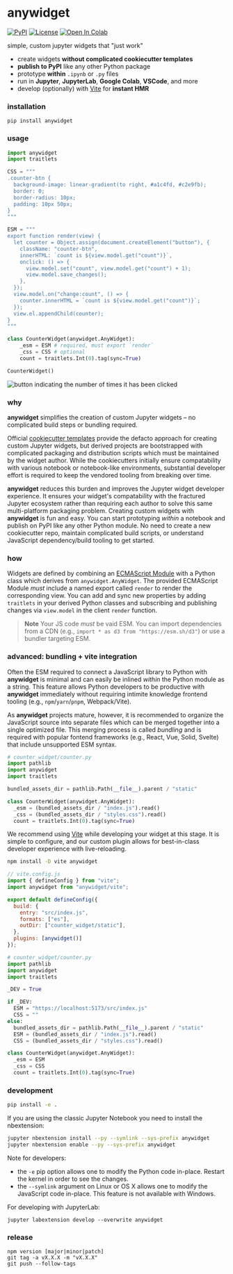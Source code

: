 # anywidget

[![PyPI](https://img.shields.io/pypi/v/anywidget.svg?color=green)](https://pypi.org/project/anywidget)
[![License](https://img.shields.io/pypi/l/anywidget.svg?color=green)](https://github.com/manzt/anywidget/raw/main/LICENSE)
[![Open In Colab](https://colab.research.google.com/assets/colab-badge.svg)](https://colab.research.google.com/github/manzt/anywidget/blob/main/examples/Counter.ipynb)

simple, custom jupyter widgets that "just work"

- create widgets **without complicated cookiecutter templates**
- **publish to PyPI** like any other Python package
- prototype **within** `.ipynb` or `.py` files
- run in **Jupyter**, **JupyterLab**, **Google Colab**, **VSCode**, and more
- develop (optionally) with [Vite](https://vitejs.dev/) for **instant HMR**

### installation

```
pip install anywidget
```

### usage

```python
import anywidget
import traitlets

CSS = """
.counter-btn {
  background-image: linear-gradient(to right, #a1c4fd, #c2e9fb);
  border: 0;
  border-radius: 10px;
  padding: 10px 50px;
}
"""

ESM = """
export function render(view) {
  let counter = Object.assign(document.createElement("button"), {
    className: "counter-btn",
    innerHTML: `count is ${view.model.get("count")}`,
    onclick: () => {
      view.model.set("count", view.model.get("count") + 1);
      view.model.save_changes();
    },
  });
  view.model.on("change:count", () => {
    counter.innerHTML = `count is ${view.model.get("count")}`;
  });
  view.el.appendChild(counter);
}
"""

class CounterWidget(anywidget.AnyWidget):
    _esm = ESM # required, must export `render`
    _css = CSS # optional
    count = traitlets.Int(0).tag(sync=True)

CounterWidget()
```

<img alt="button indicating the number of times it has been clicked" src="https://user-images.githubusercontent.com/24403730/211375729-4e382bb0-8459-42ab-82f7-06d91d8b14d2.png">

### why

**anywidget** simplifies the creation of custom Jupyter widgets – no complicated
build steps or bundling required.

Official
[cookiecutter templates](https://github.com/jupyter-widgets/?q=cookiecutter&type=all&language=&sort=)
provide the defacto approach for creating custom Jupyter widgets, but derived
projects are bootstrapped with complicated packaging and distribution scripts
which must be maintained by the widget author. While the cookiecutters initially
ensure compatability with various notebook or notebook-like environments,
substantial developer effort is required to keep the vendored tooling from
breaking over time.

**anywidget** reduces this burden and improves the Jupyter widget developer
experience. It ensures your widget's compatability with the fractured Jupyter
ecosystem rather than requiring each author to solve this same multi-platform
packaging problem. Creating custom widgets with **anywidget** is fun and easy.
You can start prototyping _within_ a notebook and publish on PyPI like any other
Python module. No need to create a new cookiecutter repo, maintain complicated
build scripts, or understand JavaScript dependency/build tooling to get started.

### how

Widgets are defined by combining an
[ECMAScript Module](https://nodejs.org/api/esm.html) with a Python class which
derives from `anywidget.AnyWidget`. The provided ECMAScript Module _must_
include a named export called `render` to render the corresponding view. You can
add and sync new properties by adding `traitlets` in your derived Python classes
and subscribing and publishing changes via `view.model` in the client `render`
function.

> **Note** Your JS code _must_ be vaid ESM. You can import dependencies from a
> CDN (e.g., `import * as d3 from "https://esm.sh/d3"`) or use a bundler targeting
> ESM.

### advanced: bundling + vite integration

Often the ESM required to connect a JavaScript library to Python with **anywidget**
is minimal and can easily be inlined _within_ the Python module as a string.
This feature allows Python developers to be productive with **anywidget**
immediately without requiring intimite knowledge frontend tooling (e.g.,
`npm`/`yarn`/`pnpm`, Webpack/Vite).

As **anywidget** projects mature, however, it is recommended to organize the JavaScript
source into separate files which can be merged together into a single optimized file.
This merging process is called _bundling_ and is required with popular fontend
frameworks (e.g., React, Vue, Solid, Svelte) that include unsupported ESM syntax.

```python
# counter_widget/counter.py
import pathlib
import anywidget
import traitlets

bundled_assets_dir = pathlib.Path(__file__).parent / "static"

class CounterWidget(anywidget.AnyWidget):
  _esm = (bundled_assets_dir / "index.js").read()
  _css = (bundled_assets_dir / "styles.css").read()
  count = traitlets.Int(0).tag(sync=True)
```

We recommend using [Vite](https://vitejs.dev/) while developing your widget at
this stage. It is simple to configure, and our custom plugin allows for
best-in-class developer experience with live-reloading.

```bash
npm install -D vite anywidget
```

```javascript
// vite.config.js
import { defineConfig } from "vite";
import anywidget from "anywidget/vite";

export default defineConfig({
  build: {
    entry: "src/index.js",
    formats: ["es"],
    outDir: ["counter_widget/static"],
  },
  plugins: [anywidget()]
});
```

```python
# counter_widget/counter.py
import pathlib
import anywidget
import traitlets

_DEV = True

if _DEV:
  ESM = "https://localhost:5173/src/index.js"
  CSS = ""
else:
  bundled_assets_dir = pathlib.Path(__file__).parent / "static"
  ESM = (bundled_assets_dir / "index.js").read()
  CSS = (bundled_assets_dir / "styles.css").read()

class CounterWidget(anywidget.AnyWidget):
  _esm = ESM
  _css = CSS
  count = traitlets.Int(0).tag(sync=True)
```

### development

```bash
pip install -e .
```

If you are using the classic Jupyter Notebook you need to install the
nbextension:

```bash
jupyter nbextension install --py --symlink --sys-prefix anywidget
jupyter nbextension enable --py --sys-prefix anywidget
```

Note for developers:

- the `-e` pip option allows one to modify the Python code in-place. Restart the
  kernel in order to see the changes.
- the `--symlink` argument on Linux or OS X allows one to modify the JavaScript
  code in-place. This feature is not available with Windows.

For developing with JupyterLab:

```
jupyter labextension develop --overwrite anywidget
```

### release

```
npm version [major|minor|patch]
git tag -a vX.X.X -m "vX.X.X"
git push --follow-tags
```
